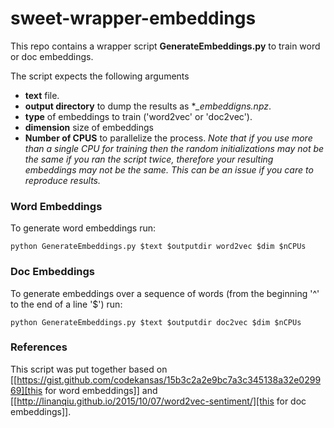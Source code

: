 # sweet-wrapper-embeddings
This repo contains a wrapper script **GenerateEmbeddings.py** to train word or doc embeddings.

The script expects the following arguments
- **text** file.
- **output directory** to dump the results as **_embeddigns.npz*.
- **type** of embeddings to train ('word2vec' or 'doc2vec').
- **dimension** size of embeddings
- **Number of CPUS** to parallelize the process. *Note that if you use more than a single CPU for training then the random initializations may not be the same if you ran the script twice, therefore your resulting embeddings may not be the same. This can be an issue if you care to reproduce results.*

### Word Embeddings
To generate word embeddings run:

```
python GenerateEmbeddings.py $text $outputdir word2vec $dim $nCPUs
```

### Doc Embeddings
To generate embeddings over a sequence of words (from the beginning '^' to the end of a line '$') run:

```
python GenerateEmbeddings.py $text $outputdir doc2vec $dim $nCPUs
```

### References
This script was put together based on [[https://gist.github.com/codekansas/15b3c2a2e9bc7a3c345138a32e029969][this for word embeddings]] and [[http://linanqiu.github.io/2015/10/07/word2vec-sentiment/][this for doc embeddings]].

